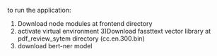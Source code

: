 to run the application:
1) Download node modules at frontend directory
2) activate virtual environment
3)Download fassttext vector library at pdf_review_sytem directory (cc.en.300.bin)
4) download bert-ner model
